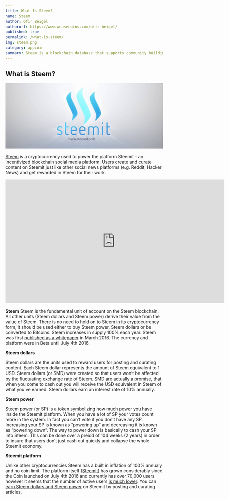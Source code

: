 ```yaml
---
title: What Is Steem?
name: Steem
author: Ofir Beigel
authorurl: https://www.weusecoins.com/ofir-beigel/
published: true
permalink: /what-is-steem/
img: steem.png
category: appcoin
summary: Steem is a blockchain database that supports community building and social interaction with cryptocurrency rewards.
---
```


## What is Steem?

<img src="/images/steem_logo.jpg" alt="Steem Logo">

<a href="http://steem.io/">Steem</a> is a cryptocurrency used to power the platform Steemit - an incentivized blockchain social media platform. 
Users create and curate content on Steemit just like other social news platforms (e.g. Reddit, Hacker News) and get rewarded in Steem for their work.

<center><iframe width="700" height="394" src="https://www.youtube.com/watch?v=xZmpCAqD7hs" frameborder="0" allowfullscreen></iframe></center>

**Steem**
Steem is the fundamental unit of account on the Steem blockchain.  
All other units (Steem dollars and Steem power) derive their value from the value of Steem. 
There is no need to hold on to Steem in its cryptocurrency form, it should be used either to buy Steem power, Steem dollars or be converted to Bitcoins.
Steem increases in supply 100% each year. Steem was first <a href="https://steem.io/SteemWhitePaper.pdf">published as a whitepaper</a> in March 2016. 
The currency and platform were in Beta until July 4th 2016.


**Steem dollars**

Steem dollars are the units used to reward users for posting and curating content. 
Each Steem dollar represents the amount of Steem equivalent to 1 USD. 
Steem dollars (or SMD) were created so that users won’t be affected by the fluctuating exchange rate of Steem. 
SMD are actually a promise, that when you come to cash out you will receive the USD equivalent in Steem of what you’ve earned. 
Steem dollars earn an interest rate of 10% annually.

**Steem power**

Steem power (or SP) is a token symbolizing how much power you have inside the Steemit platform. 
When you have a lot of SP your votes count more in the system. In fact you can’t vote if you don’t have any SP. 
Increasing your SP is known as “powering up” and decreasing it is known as “powering down”. 
The way to power down is basically to cash your SP into Steem. 
This can be done over a preiod of 104 weeks (2 years) in order to insure that users don’t just cash out quickly and collapse the whole Steemit economy. 

**Steemit platform**

Unlike other cryptocurrencies Steem has a built in inflation of 100% annualy and no coin limit. 
The platform itself (<a href="https://steemit.com">Steemit</a>) has grown considerably since the Coin launched on July 4th 2016 and currently has over 70,000 users however it seems that the number of active users <a href="https://steemit.com/steem-stats/@mata/steem-stats-total-vs-active-accounts">is much lower</a>.
You can <a href="https://99bitcoins.com/making-money-with-steemit-steem-dollars-and-steem-power-explained/">earn Steem dollars and Steem power<a/> on Steemit by posting and curating articles.
